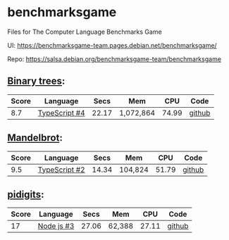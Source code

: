 # benchmarksgame
Files for The Computer Language Benchmarks Game

UI: https://benchmarksgame-team.pages.debian.net/benchmarksgame/

Repo: https://salsa.debian.org/benchmarksgame-team/benchmarksgame

## [Binary trees](https://benchmarksgame-team.pages.debian.net/benchmarksgame/performance/binarytrees.html):

Score | Language | Secs | Mem | CPU | Code
--- | --- | --- | --- | --- | ---
8.7 | [TypeScript #4](https://benchmarksgame-team.pages.debian.net/benchmarksgame/program/binarytrees-typescript-4.html) | 22.17 | 1,072,864 | 74.99 | [github](https://github.com/madreason/benchmarksgame/blob/master/binary-trees/typescript/index_multi.ts)

## [Mandelbrot](https://benchmarksgame-team.pages.debian.net/benchmarksgame/performance/mandelbrot.html):

Score | Language | Secs | Mem | CPU | Code
--- | --- | --- | --- | --- | ---
9.5 | [TypeScript #2](https://benchmarksgame-team.pages.debian.net/benchmarksgame/program/mandelbrot-typescript-2.html) | 14.34 | 104,824 | 51.79 | [github](https://github.com/madreason/benchmarksgame/blob/master/mandelbrot/typescript/index.ts)


## [pidigits](https://benchmarksgame-team.pages.debian.net/benchmarksgame/performance/pidigits.html):

Score | Language | Secs | Mem | CPU | Code
--- | --- | --- | --- | --- | ---
17 | [Node js #3](https://benchmarksgame-team.pages.debian.net/benchmarksgame/program/pidigits-node-3.html) | 27.06 | 62,388 | 27.11 | [github](https://github.com/madreason/benchmarksgame/blob/master/pidigits/javascript/index.js)
